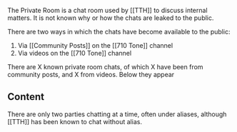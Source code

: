 The Private Room is a chat room used by [[TTH]] to discuss internal matters. It is not known why or how the chats are leaked to the public.

There are two ways in which the chats have become available to the public:
1. Via [[Community Posts]] on the [[710 Tone]] channel
2. Via videos on the [[710 Tone]] channel

There are X known private room chats, of which X have been from community posts, and X from videos. Below they appear 


## Content
There are only two parties chatting at a time, often under aliases, although [[TTH]] has been known to chat without alias.